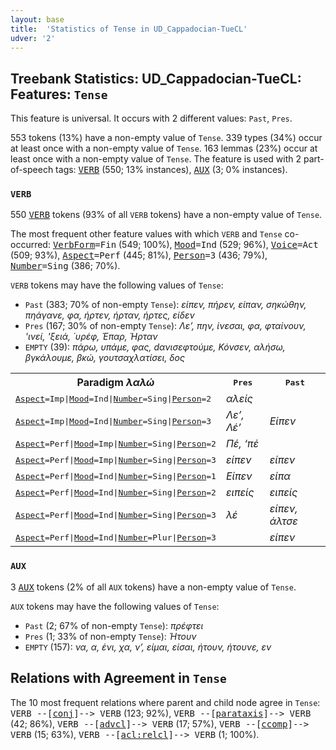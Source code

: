 ```yaml
---
layout: base
title:  'Statistics of Tense in UD_Cappadocian-TueCL'
udver: '2'
---
```


## Treebank Statistics: UD_Cappadocian-TueCL: Features: `Tense`

This feature is universal.
It occurs with 2 different values: `Past`, `Pres`.

553 tokens (13%) have a non-empty value of `Tense`.
339 types (34%) occur at least once with a non-empty value of `Tense`.
163 lemmas (23%) occur at least once with a non-empty value of `Tense`.
The feature is used with 2 part-of-speech tags: <tt><a href="cpg_tuecl-pos-VERB.html">VERB</a></tt> (550; 13% instances), <tt><a href="cpg_tuecl-pos-AUX.html">AUX</a></tt> (3; 0% instances).

### `VERB`

550 <tt><a href="cpg_tuecl-pos-VERB.html">VERB</a></tt> tokens (93% of all `VERB` tokens) have a non-empty value of `Tense`.

The most frequent other feature values with which `VERB` and `Tense` co-occurred: <tt><a href="cpg_tuecl-feat-VerbForm.html">VerbForm</a></tt><tt>=Fin</tt> (549; 100%), <tt><a href="cpg_tuecl-feat-Mood.html">Mood</a></tt><tt>=Ind</tt> (529; 96%), <tt><a href="cpg_tuecl-feat-Voice.html">Voice</a></tt><tt>=Act</tt> (509; 93%), <tt><a href="cpg_tuecl-feat-Aspect.html">Aspect</a></tt><tt>=Perf</tt> (445; 81%), <tt><a href="cpg_tuecl-feat-Person.html">Person</a></tt><tt>=3</tt> (436; 79%), <tt><a href="cpg_tuecl-feat-Number.html">Number</a></tt><tt>=Sing</tt> (386; 70%).

`VERB` tokens may have the following values of `Tense`:

* `Past` (383; 70% of non-empty `Tense`): <em>είπεν, πήρεν, είπαν, σηκώθην, πηάγανε, φα, ήρτεν, ήρταν, ήρτες, είδεν</em>
* `Pres` (167; 30% of non-empty `Tense`): <em>Λε’, πην, ίνεσαι, φα, φταίνουν, 'ινεί, 'ξειά, ΄υρέφ, Έπαρ, Ήρταν</em>
* `EMPTY` (39): <em>πάρω, υπάμε, φας, dανισεφτούμε, Κόνσεν, αλήσω, βγκάλουμε, βκώ, γουτσαχλατίσει, δος</em>

<table>
  <tr><th>Paradigm <i>λαλώ</i></th><th><tt>Pres</tt></th><th><tt>Past</tt></th></tr>
  <tr><td><tt><tt><a href="cpg_tuecl-feat-Aspect.html">Aspect</a></tt><tt>=Imp</tt>|<tt><a href="cpg_tuecl-feat-Mood.html">Mood</a></tt><tt>=Ind</tt>|<tt><a href="cpg_tuecl-feat-Number.html">Number</a></tt><tt>=Sing</tt>|<tt><a href="cpg_tuecl-feat-Person.html">Person</a></tt><tt>=2</tt></tt></td><td><em>αλείς</em></td><td></td></tr>
  <tr><td><tt><tt><a href="cpg_tuecl-feat-Aspect.html">Aspect</a></tt><tt>=Imp</tt>|<tt><a href="cpg_tuecl-feat-Mood.html">Mood</a></tt><tt>=Ind</tt>|<tt><a href="cpg_tuecl-feat-Number.html">Number</a></tt><tt>=Sing</tt>|<tt><a href="cpg_tuecl-feat-Person.html">Person</a></tt><tt>=3</tt></tt></td><td><em>Λε’, Λέ’</em></td><td><em>Είπεν</em></td></tr>
  <tr><td><tt><tt><a href="cpg_tuecl-feat-Aspect.html">Aspect</a></tt><tt>=Perf</tt>|<tt><a href="cpg_tuecl-feat-Mood.html">Mood</a></tt><tt>=Imp</tt>|<tt><a href="cpg_tuecl-feat-Number.html">Number</a></tt><tt>=Sing</tt>|<tt><a href="cpg_tuecl-feat-Person.html">Person</a></tt><tt>=2</tt></tt></td><td><em>Πέ, ‘πέ</em></td><td></td></tr>
  <tr><td><tt><tt><a href="cpg_tuecl-feat-Aspect.html">Aspect</a></tt><tt>=Perf</tt>|<tt><a href="cpg_tuecl-feat-Mood.html">Mood</a></tt><tt>=Imp</tt>|<tt><a href="cpg_tuecl-feat-Number.html">Number</a></tt><tt>=Sing</tt>|<tt><a href="cpg_tuecl-feat-Person.html">Person</a></tt><tt>=3</tt></tt></td><td><em>είπεν</em></td><td><em>είπεν</em></td></tr>
  <tr><td><tt><tt><a href="cpg_tuecl-feat-Aspect.html">Aspect</a></tt><tt>=Perf</tt>|<tt><a href="cpg_tuecl-feat-Mood.html">Mood</a></tt><tt>=Ind</tt>|<tt><a href="cpg_tuecl-feat-Number.html">Number</a></tt><tt>=Sing</tt>|<tt><a href="cpg_tuecl-feat-Person.html">Person</a></tt><tt>=1</tt></tt></td><td><em>Είπεν</em></td><td><em>είπα</em></td></tr>
  <tr><td><tt><tt><a href="cpg_tuecl-feat-Aspect.html">Aspect</a></tt><tt>=Perf</tt>|<tt><a href="cpg_tuecl-feat-Mood.html">Mood</a></tt><tt>=Ind</tt>|<tt><a href="cpg_tuecl-feat-Number.html">Number</a></tt><tt>=Sing</tt>|<tt><a href="cpg_tuecl-feat-Person.html">Person</a></tt><tt>=2</tt></tt></td><td><em>ειπείς</em></td><td><em>ειπείς</em></td></tr>
  <tr><td><tt><tt><a href="cpg_tuecl-feat-Aspect.html">Aspect</a></tt><tt>=Perf</tt>|<tt><a href="cpg_tuecl-feat-Mood.html">Mood</a></tt><tt>=Ind</tt>|<tt><a href="cpg_tuecl-feat-Number.html">Number</a></tt><tt>=Sing</tt>|<tt><a href="cpg_tuecl-feat-Person.html">Person</a></tt><tt>=3</tt></tt></td><td><em>λέ</em></td><td><em>είπεν, άλτσε</em></td></tr>
  <tr><td><tt><tt><a href="cpg_tuecl-feat-Aspect.html">Aspect</a></tt><tt>=Perf</tt>|<tt><a href="cpg_tuecl-feat-Mood.html">Mood</a></tt><tt>=Ind</tt>|<tt><a href="cpg_tuecl-feat-Number.html">Number</a></tt><tt>=Plur</tt>|<tt><a href="cpg_tuecl-feat-Person.html">Person</a></tt><tt>=3</tt></tt></td><td></td><td><em>είπεν</em></td></tr>
</table>

### `AUX`

3 <tt><a href="cpg_tuecl-pos-AUX.html">AUX</a></tt> tokens (2% of all `AUX` tokens) have a non-empty value of `Tense`.

`AUX` tokens may have the following values of `Tense`:

* `Past` (2; 67% of non-empty `Tense`): <em>πρέφτει</em>
* `Pres` (1; 33% of non-empty `Tense`): <em>Ήτουν</em>
* `EMPTY` (157): <em>να, α, ένι, χα, ν’, είμαι, είσαι, ήτουν, ήτουνε, εν</em>

## Relations with Agreement in `Tense`

The 10 most frequent relations where parent and child node agree in `Tense`:
<tt>VERB --[<tt><a href="cpg_tuecl-dep-conj.html">conj</a></tt>]--> VERB</tt> (123; 92%),
<tt>VERB --[<tt><a href="cpg_tuecl-dep-parataxis.html">parataxis</a></tt>]--> VERB</tt> (42; 86%),
<tt>VERB --[<tt><a href="cpg_tuecl-dep-advcl.html">advcl</a></tt>]--> VERB</tt> (17; 57%),
<tt>VERB --[<tt><a href="cpg_tuecl-dep-ccomp.html">ccomp</a></tt>]--> VERB</tt> (15; 63%),
<tt>VERB --[<tt><a href="cpg_tuecl-dep-acl-relcl.html">acl:relcl</a></tt>]--> VERB</tt> (1; 100%).

